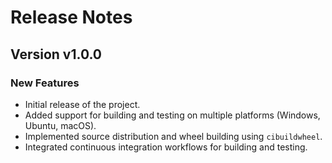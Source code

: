 # Release Notes

## Version v1.0.0

### New Features
- Initial release of the project.
- Added support for building and testing on multiple platforms (Windows, Ubuntu, macOS).
- Implemented source distribution and wheel building using `cibuildwheel`.
- Integrated continuous integration workflows for building and testing.